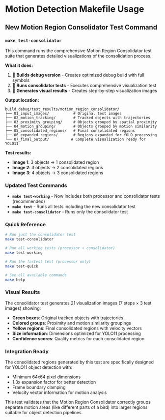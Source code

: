 # Motion Detection Makefile Usage

## New Motion Region Consolidator Test Command

### `make test-consolidator`

This command runs the comprehensive Motion Region Consolidator test suite that generates detailed visualizations of the consolidation process.

**What it does:**
1. 🔨 **Builds debug version** - Creates optimized debug build with full symbols
2. 🧪 **Runs consolidator tests** - Executes comprehensive visualization test
3. 📁 **Generates visual results** - Creates step-by-step visualization images

**Output location:**
```
build_debug/test_results/motion_region_consolidator/
├── 01_input_images/           # Original test images
├── 02_motion_tracking/        # Tracked objects with trajectories
├── 03_proximity_grouping/     # Objects grouped by spatial proximity
├── 04_motion_grouping/        # Objects grouped by motion similarity
├── 05_consolidated_regions/   # Final consolidated regions
├── 06_expanded_regions/       # Regions expanded for YOLO processing
└── 07_final_output/          # Complete visualization ready for YOLO11
```

**Test results:**
- **Image 1**: 3 objects → 1 consolidated region
- **Image 2**: 3 objects → 2 consolidated regions  
- **Image 3**: 4 objects → 3 consolidated regions

### Updated Test Commands

- **`make test-working`** - Now includes both processor and consolidator tests (recommended)
- **`make test`** - Runs all tests including the new consolidator test
- **`make test-consolidator`** - Runs only the consolidator test

### Quick Reference

```bash
# Run just the consolidator test
make test-consolidator

# Run all working tests (processor + consolidator)
make test-working

# Run the fastest test (processor only)
make test-quick

# See all available commands
make help
```

### Visual Results

The consolidator test generates 21 visualization images (7 steps × 3 test images) showing:

- **Green boxes**: Original tracked objects with trajectories
- **Colored groups**: Proximity and motion similarity groupings
- **Yellow regions**: Final consolidated regions with velocity vectors
- **Size information**: Dimensions optimized for YOLO11 processing
- **Confidence scores**: Quality metrics for each consolidated region

### Integration Ready

The consolidated regions generated by this test are specifically designed for YOLO11 object detection with:
- Minimum 64x64 pixel dimensions
- 1.3x expansion factor for better detection
- Frame boundary clamping
- Velocity vector information for motion analysis

This test validates that the Motion Region Consolidator correctly groups separate motion areas (like different parts of a bird) into larger regions suitable for object detection pipelines.
